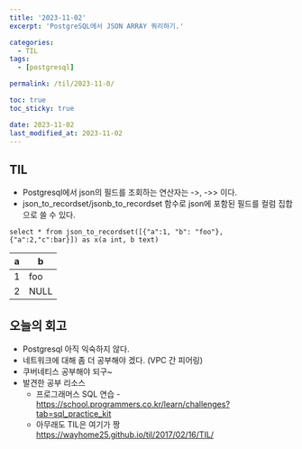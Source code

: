 ```yaml
---
title: '2023-11-02'
excerpt: 'PostgreSQL에서 JSON ARRAY 쿼리하기.'

categories:
  - TIL
tags:
  - [postgresql]

permalink: /til/2023-11-0/

toc: true
toc_sticky: true

date: 2023-11-02
last_modified_at: 2023-11-02
---
```


## TIL

- Postgresql에서 json의 필드를 조회하는 연산자는 ->, ->> 이다.
- json_to_recordset/jsonb_to_recordset 함수로 json에 포함된 필드를 컬럼 집합으로 쓸 수 있다.

```
select * from json_to_recordset([{"a":1, "b": "foo"}, {"a":2,"c":bar}]) as x(a int, b text)
```

| a   | b    |
| --- | ---- |
| 1   | foo  |
| 2   | NULL |

## 오늘의 회고

- Postgresql 아직 익숙하지 않다.
- 네트워크에 대해 좀 더 공부해야 겠다. (VPC 간 피어링)
- 쿠버네티스 공부해야 되구~
- 발견한 공부 리소스
  - 프로그래머스 SQL 연습 - https://school.programmers.co.kr/learn/challenges?tab=sql_practice_kit
  - 아무래도 TIL은 여기가 짱 https://wayhome25.github.io/til/2017/02/16/TIL/
